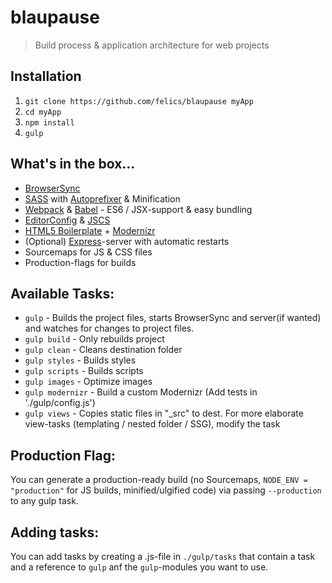 # blaupause

> Build process & application architecture for web projects

## Installation

 1. `git clone https://github.com/felics/blaupause myApp`
 2. `cd myApp`
 3. `npm install`
 4. `gulp`

## What's in the box...

 - [BrowserSync](http://www.browsersync.io/)
 - [SASS](http://sass-lang.com/) with [Autoprefixer](https://github.com/postcss/autoprefixer) & Minification
 - [Webpack](http://webpack.github.io) & [Babel](babeljs.io) - ES6 / JSX-support & easy bundling
 - [EditorConfig](http://editorconfig.org/) & [JSCS](http://jscs.info/overview.html)
 - [HTML5 Boilerplate](https://html5boilerplate.com/) + [Modernizr](http://modernizr.com/)
 - (Optional) [Express](http://expressjs.com/)-server with automatic restarts
 - Sourcemaps for JS & CSS files
 - Production-flags for builds

## Available Tasks:

 - `gulp` - Builds the project files, starts BrowserSync and server(if wanted) and watches for changes to project files.
 - `gulp build` - Only rebuilds project
 - `gulp clean` - Cleans destination folder
 - `gulp styles` - Builds styles
 - `gulp scripts` - Builds scripts
 - `gulp images` - Optimize images
 - `gulp modernizr` - Build a custom Modernizr (Add tests in './gulp/config.js')
 - `gulp views` - Copies static files in "\_src" to dest. For more elaborate view-tasks (templating / nested folder / SSG), modify the task

## Production Flag:

You can generate a production-ready build (no Sourcemaps, `NODE_ENV = "production"` for JS builds, minified/ulgified code) via passing `--production` to any gulp task.

## Adding tasks:

You can add tasks by creating a .js-file in `./gulp/tasks` that contain a task and a reference to `gulp` anf the `gulp`-modules you want to use.
